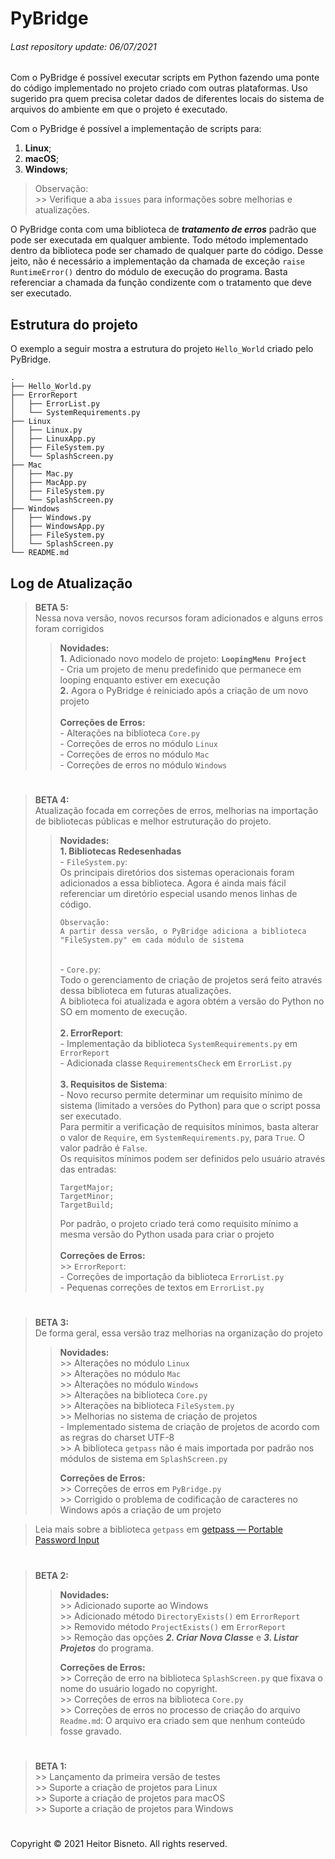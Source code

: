 # PyBridge
###### Last repository update: 06/07/2021

Com o PyBridge é possível executar scripts em Python fazendo uma ponte do código implementado no projeto criado com outras plataformas.
Uso sugerido pra quem precisa coletar dados de diferentes locais do sistema de arquivos do ambiente em que o projeto é executado.

Com o PyBridge é possível a implementação de scripts para:

1. **Linux**;
2. **macOS**;
3. **Windows**;

> Observação:
> <br>>> Verifique a aba ```issues``` para informações sobre melhorias e atualizações.

O PyBridge conta com uma biblioteca de ***tratamento de erros*** padrão que pode ser executada em qualquer ambiente. Todo método implementado dentro da biblioteca pode ser chamado de qualquer parte do código. Desse jeito, não é necessário a implementação da chamada de exceção ```raise RuntimeError()``` dentro do módulo de execução do programa. Basta referenciar a chamada da função condizente com o tratamento que deve ser executado.

## Estrutura do projeto

O exemplo a seguir mostra a estrutura do projeto ```Hello_World``` criado pelo PyBridge.

```
.
├── Hello_World.py
├── ErrorReport
│   ├── ErrorList.py
│   └── SystemRequirements.py
├── Linux
│   ├── Linux.py
│   ├── LinuxApp.py
│   ├── FileSystem.py
│   └── SplashScreen.py
├── Mac
│   ├── Mac.py
│   ├── MacApp.py
│   ├── FileSystem.py
│   └── SplashScreen.py
├── Windows
│   ├── Windows.py
│   ├── WindowsApp.py
│   ├── FileSystem.py
│   └── SplashScreen.py
└── README.md
```

## Log de Atualização

> **BETA 5:**
> <br> Nessa nova versão, novos recursos foram adicionados e alguns erros foram corrigidos
> > **Novidades:**
> > <br>**1.** Adicionado novo modelo de projeto: **```LoopingMenu Project```**
> > <br>- Cria um projeto de menu predefinido que permanece em looping enquanto estiver em execução
> > <br>**2.** Agora o PyBridge é reiniciado após a criação de um novo projeto
> > <br><br> **Correções de Erros:**
> > <br>- Alterações na biblioteca ```Core.py```
> > <br>- Correções de erros no módulo ```Linux```
> > <br>- Correções de erros no módulo ```Mac```
> > <br>- Correções de erros no módulo ```Windows```

#

> **BETA 4:**
> <br> Atualização focada em correções de erros, melhorias na importação de bibliotecas públicas e melhor estruturação do projeto.
> > **Novidades:**
> > <br>**1. Bibliotecas Redesenhadas**
> > <br>- ```FileSystem.py```:
> > <br>Os principais diretórios dos sistemas operacionais foram adicionados a essa biblioteca. Agora é ainda mais fácil referenciar um diretório especial usando menos linhas de código.
>> 
>>```
>>Observação:
>>A partir dessa versão, o PyBridge adiciona a biblioteca "FileSystem.py" em cada módulo de sistema
>>```
> > <br>- ```Core.py```:
> > <br>Todo o gerenciamento de criação de projetos será feito através dessa biblioteca em futuras atualizações.
> > <br> A biblioteca foi atualizada e agora obtém a versão do Python no SO em momento de execução.
> > <br><br>**2. ErrorReport**: 
> > <br> - Implementação da biblioteca ```SystemRequirements.py``` em ```ErrorReport```
> > <br>- Adicionada classe ```RequirementsCheck``` em ```ErrorList.py```
> > <br><br> **3. Requisitos de Sistema**:
> > <br>- Novo recurso permite determinar um requisito mínimo de sistema (limitado a versões do Python) para que o script possa ser executado.
>> <br> Para permitir a verificação de requisitos mínimos, basta alterar o valor de ```Require```, em ```SystemRequirements.py```, para ```True```. O valor padrão é ```False```.
<br>Os requisitos mínimos podem ser definidos pelo usuário através das entradas:
>>
>>```
>>TargetMajor;
>>TargetMinor;
>>TargetBuild;
>>```
>> Por padrão, o projeto criado terá como requisito mínimo a mesma versão do Python usada para criar o projeto
> > <br><br> **Correções de Erros:**
> > <br>>> ```ErrorReport```: 
> > <br>- Correções de importação da biblioteca ```ErrorList.py```
> > <br>- Pequenas correções de textos em ```ErrorList.py``` 

#

> **BETA 3:**
> <br> De forma geral, essa versão traz melhorias na organização do projeto
> > **Novidades:**
> > <br>>> Alterações no módulo ```Linux```
> > <br>>> Alterações no módulo ```Mac```
> > <br>>> Alterações no módulo ```Windows```
> > <br>>> Alterações na biblioteca ```Core.py```
> > <br>>> Alterações na biblioteca ```FileSystem.py```
> > <br>>> Melhorias no sistema de criação de projetos
> > <br>- Implementado sistema de criação de projetos de acordo com as regras do charset UTF-8
> > <br>>> A biblioteca ```getpass``` não é mais importada por padrão nos módulos de sistema em ```SplashScreen.py```
> >
> > **Correções de Erros:**
> > <br>>> Correções de erros em ```PyBridge.py```
> > <br>>> Corrigido o problema de codificação de caracteres no Windows após a criação de um projeto

> Leia mais sobre a biblioteca ```getpass``` em [getpass — Portable Password Input](https://docs.python.org/3/library/getpass.html)
 
#

> **BETA 2:**
>
> > **Novidades:**
> > <br>>> Adicionado suporte ao Windows
> > <br>>> Adicionado método ```DirectoryExists()``` em ```ErrorReport```
> > <br>>> Removido método ```ProjectExists()``` em ```ErrorReport```
> > <br>>> Remoção das opções ***2. Criar Nova Classe*** e ***3. Listar Projetos*** do programa.
> >
> > **Correções de Erros:**
> > <br>>> Correção de erro na biblioteca ```SplashScreen.py``` que fixava o nome do usuário logado no copyright.
> > <br>>> Correções de erros na biblioteca ```Core.py```
> > <br>>> Correções de erros no processo de criação do arquivo ```Readme.md```: O arquivo era criado sem que nenhum conteúdo fosse gravado.

#

> **BETA 1:**
<br>>> Lançamento da primeira versão de testes
<br>>> Suporte a criação de projetos para Linux
<br>>> Suporte a criação de projetos para macOS
<br>>> Suporte a criação de projetos para Windows

#

Copyright © 2021 Heitor Bisneto. All rights reserved.